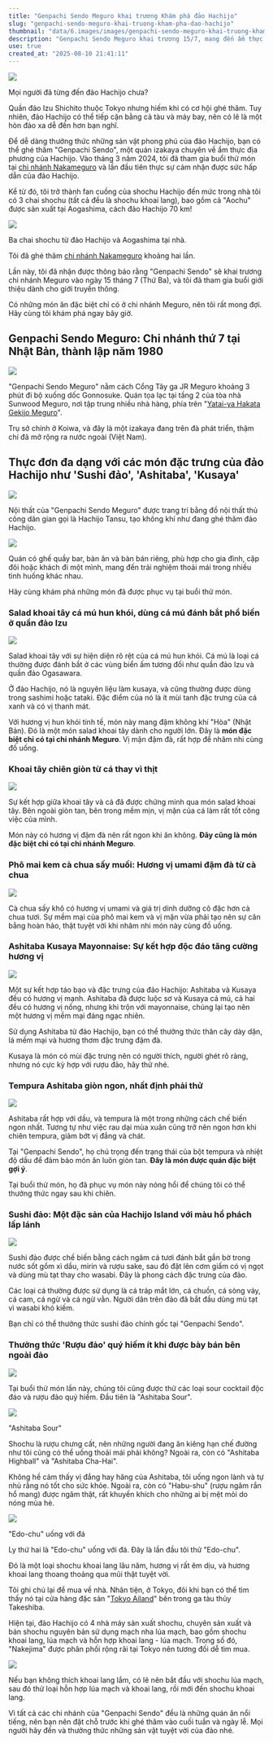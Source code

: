 ```yaml
---
title: "Genpachi Sendo Meguro khai trương Khám phá đảo Hachijo"
slug: "genpachi-sendo-meguro-khai-truong-kham-pha-dao-hachijo"
thumbnail: "data/6.images/images/genpachi-sendo-meguro-khai-truong-kham-pha-dao-hachijo.webp"
description: "Genpachi Sendo Meguro khai trương 15/7, mang đến ẩm thực đặc trưng đảo Hachijo và rượu shochu địa phương."
use: true
created_at: "2025-08-10 21:41:11"
---
```


![](/images/title-1754788362163.webp)

Mọi người đã từng đến đảo Hachijo chưa?

Quần đảo Izu Shichito thuộc Tokyo nhưng hiếm khi có cơ hội ghé thăm. Tuy nhiên, đảo Hachijo có thể tiếp cận bằng cả tàu và máy bay, nên có lẽ là một hòn đảo xa dễ đến hơn bạn nghĩ.

Để dễ dàng thưởng thức những sản vật phong phú của đảo Hachijo, bạn có thể ghé thăm "Genpachi Sendo", một quán izakaya chuyên về ẩm thực địa phương của Hachijo. Vào tháng 3 năm 2024, tôi đã tham gia buổi thử món tại [chi nhánh Nakameguro](https://news.yahoo.co.jp/expert/articles/790706301cc4220d1f3052cfe8ebb28f3f152073) và lần đầu tiên thực sự cảm nhận được sức hấp dẫn của đảo Hachijo.

Kể từ đó, tôi trở thành fan cuồng của shochu Hachijo đến mức trong nhà tôi có 3 chai shochu (tất cả đều là shochu khoai lang), bao gồm cả "Aochu" được sản xuất tại Aogashima, cách đảo Hachijo 70 km!

![](/images/image-1754789433900.webp)

Ba chai shochu từ đảo Hachijo và Aogashima tại nhà.

Tôi đã ghé thăm [chi nhánh Nakameguro](https://news.yahoo.co.jp/expert/articles/1ba5a8d178467df081260f3ad2a560bac65495e3) khoảng hai lần.

Lần này, tôi đã nhận được thông báo rằng "Genpachi Sendo" sẽ khai trương chi nhánh Meguro vào ngày 15 tháng 7 (Thứ Ba), và tôi đã tham gia buổi giới thiệu dành cho giới truyền thông.

Có những món ăn đặc biệt chỉ có ở chi nhánh Meguro, nên tôi rất mong đợi. Hãy cùng tôi khám phá ngay bây giờ.

## Genpachi Sendo Meguro: Chi nhánh thứ 7 tại Nhật Bản, thành lập năm 1980

![](/images/image-1754790569355.webp)

"Genpachi Sendo Meguro" nằm cách Cổng Tây ga JR Meguro khoảng 3 phút đi bộ xuống dốc Gonnosuke. Quán tọa lạc tại tầng 2 của tòa nhà Sunwood Meguro, nơi tập trung nhiều nhà hàng, phía trên "[Yatai-ya Hakata Gekijo Meguro](https://hakatagekijo.com/meguro/)".

Trụ sở chính ở Koiwa, và đây là một izakaya đang trên đà phát triển, thậm chí đã mở rộng ra nước ngoài (Việt Nam).

## Thực đơn đa dạng với các món đặc trưng của đảo Hachijo như 'Sushi đảo', 'Ashitaba', 'Kusaya'

![](/images/image-1754790886028.webp)

Nội thất của "Genpachi Sendo Meguro" được trang trí bằng đồ nội thất thủ công dân gian gọi là Hachijo Tansu, tạo không khí như đang ghé thăm đảo Hachijo.

![](/images/image-1754790977608.webp)

Quán có ghế quầy bar, bàn ăn và bàn bán riêng, phù hợp cho gia đình, cặp đôi hoặc khách đi một mình, mang đến trải nghiệm thoải mái trong nhiều tình huống khác nhau.

Hãy cùng khám phá những món đã được phục vụ tại buổi thử món.

### Salad khoai tây cá mú hun khói, dùng cá mú đánh bắt phổ biến ở quần đảo Izu

![](/images/image-1754791141079.webp)

Salad khoai tây với sự hiện diện rõ rệt của cá mú hun khói. Cá mú là loại cá thường được đánh bắt ở các vùng biển ấm tương đối như quần đảo Izu và quần đảo Ogasawara.

Ở đảo Hachijo, nó là nguyên liệu làm kusaya, và cũng thường được dùng trong sashimi hoặc tataki. Đặc điểm của nó là ít mùi tanh đặc trưng của cá xanh và có vị thanh mát.

Với hương vị hun khói tinh tế, món này mang đậm không khí "Hòa" (Nhật Bản). Đó là một món salad khoai tây dành cho người lớn. Đây là **món đặc biệt chỉ có tại chi nhánh Meguro**. Vị mặn đậm đà, rất hợp để nhâm nhi cùng đồ uống.

### Khoai tây chiên giòn từ cá thay vì thịt

![](/images/image-1754791383896.webp)

Sự kết hợp giữa khoai tây và cá đã được chứng minh qua món salad khoai tây. Bên ngoài giòn tan, bên trong mềm mịn, vị mặn của cá làm rất tốt công việc của mình.

Món này có hương vị đậm đà nên rất ngon khi ăn không. **Đây cũng là món đặc biệt chỉ có tại chi nhánh Meguro**.

### Phô mai kem cà chua sấy muối: Hương vị umami đậm đà từ cà chua

![](/images/image-1754791287411.webp)

Cà chua sấy khô có hương vị umami và giá trị dinh dưỡng cô đặc hơn cà chua tươi. Sự mềm mại của phô mai kem và vị mặn vừa phải tạo nên sự cân bằng hoàn hảo, thật tuyệt vời khi nhâm nhi món này cùng đồ uống.

### Ashitaba Kusaya Mayonnaise: Sự kết hợp độc đáo tăng cường hương vị

![](/images/image-1754791511392.webp)

Một sự kết hợp táo bạo và đặc trưng của đảo Hachijo: Ashitaba và Kusaya đều có hương vị mạnh. Ashitaba đã được luộc sơ và Kusaya cá mú, cả hai đều có hương vị nồng, nhưng khi trộn với mayonnaise, chúng lại tạo nên một hương vị mềm mại đáng ngạc nhiên.

Sử dụng Ashitaba từ đảo Hachijo, bạn có thể thưởng thức thân cây dày dặn, lá mềm mại và hương thơm đặc trưng đậm đà.

Kusaya là món có mùi đặc trưng nên có người thích, người ghét rõ ràng, nhưng nó cực kỳ hợp với rượu đảo, hãy thử nhé.

### Tempura Ashitaba giòn ngon, nhất định phải thử

![](/images/image-1754791644245.webp)

Ashitaba rất hợp với dầu, và tempura là một trong những cách chế biến ngon nhất. Tương tự như việc rau dại mùa xuân cũng trở nên ngon hơn khi chiên tempura, giảm bớt vị đắng và chát.

Tại "Genpachi Sendo", họ chú trọng đến trạng thái của bột tempura và nhiệt độ dầu để đảm bảo món ăn luôn giòn tan. **Đây là món được quán đặc biệt gợi ý**.

Tại buổi thử món, họ đã phục vụ món này nóng hổi để chúng tôi có thể thưởng thức ngay sau khi chiên.

### Sushi đảo: Một đặc sản của Hachijo Island với màu hổ phách lấp lánh

![](/images/image-1754791811863.webp)

Sushi đảo được chế biến bằng cách ngâm cá tươi đánh bắt gần bờ trong nước sốt gồm xì dầu, mirin và rượu sake, sau đó đặt lên cơm giấm có vị ngọt và dùng mù tạt thay cho wasabi. Đây là phong cách đặc trưng của đảo.

Các loại cá thường được sử dụng là cá tráp mắt lớn, cá chuồn, cá sòng vảy, cá cam, cá ngừ và cá ngừ vằn. Người dân trên đảo đã bắt đầu dùng mù tạt vì wasabi khó kiếm.

Bạn chỉ có thể thưởng thức sushi đảo chính gốc tại "Genpachi Sendo".

### Thưởng thức 'Rượu đảo' quý hiếm ít khi được bày bán bên ngoài đảo

![](/images/image-1754792122261.webp)

Tại buổi thử món lần này, chúng tôi cũng được thử các loại sour cocktail độc đáo và rượu đảo quý hiếm. Đầu tiên là "Ashitaba Sour".

![](/images/image-1754792294025.webp)

"Ashitaba Sour"

Shochu là rượu chưng cất, nên những người đang ăn kiêng hạn chế đường như tôi cũng có thể uống thoải mái phải không?
Ngoài ra, còn có "Ashitaba Highball" và "Ashitaba Cha-Hai".

Không hề cảm thấy vị đắng hay hăng của Ashitaba, tôi uống ngon lành và tự nhủ rằng nó tốt cho sức khỏe. Ngoài ra, còn có "Habu-shu" (rượu ngâm rắn hổ mang) được ngâm thật, rất khuyến khích cho những ai bị mệt mỏi do nóng mùa hè.

![](/images/image-1754792528947.webp)

"Edo-chu" uống với đá

Ly thứ hai là "Edo-chu" uống với đá. Đây là lần đầu tôi thử "Edo-chu".

Đó là một loại shochu khoai lang lâu năm, hương vị rất êm dịu, và hương khoai lang thoang thoảng qua mũi thật tuyệt vời.

Tôi ghi chú lại để mua về nhà. Nhân tiện, ở Tokyo, đôi khi bạn có thể tìm thấy nó tại cửa hàng đặc sản "[Tokyo Ailand](https://www.tokyoislands-net.jp/shop/store/)" bên trong ga tàu thủy Takeshiba.

Hiện tại, đảo Hachijo có 4 nhà máy sản xuất shochu, chuyên sản xuất và bán shochu nguyên bản sử dụng mạch nha lúa mạch, bao gồm shochu khoai lang, lúa mạch và hỗn hợp khoai lang - lúa mạch. Trong số đó, "Nakejima" được phân phối rộng rãi tại Tokyo nên tương đối dễ tìm mua.

![](/images/image-1754792885146.webp)

Nếu bạn không thích khoai lang lắm, có lẽ nên bắt đầu với shochu lúa mạch, sau đó thử loại hỗn hợp lúa mạch và khoai lang, rồi mới đến shochu khoai lang.

Vì tất cả các chi nhánh của "Genpachi Sendo" đều là những quán ăn nổi tiếng, nên bạn nên đặt chỗ trước khi ghé thăm vào cuối tuần và ngày lễ. Mọi người hãy đến và thưởng thức những sản vật tuyệt vời của đảo nhé.